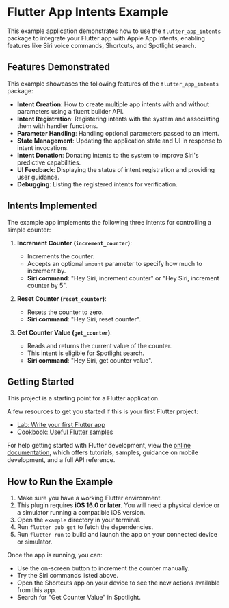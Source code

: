 # Flutter App Intents Example

This example application demonstrates how to use the `flutter_app_intents` package to integrate your Flutter app with Apple App Intents, enabling features like Siri voice commands, Shortcuts, and Spotlight search.

## Features Demonstrated

This example showcases the following features of the `flutter_app_intents` package:

-   **Intent Creation**: How to create multiple app intents with and without parameters using a fluent builder API.
-   **Intent Registration**: Registering intents with the system and associating them with handler functions.
-   **Parameter Handling**: Handling optional parameters passed to an intent.
-   **State Management**: Updating the application state and UI in response to intent invocations.
-   **Intent Donation**: Donating intents to the system to improve Siri's predictive capabilities.
-   **UI Feedback**: Displaying the status of intent registration and providing user guidance.
-   **Debugging**: Listing the registered intents for verification.

## Intents Implemented

The example app implements the following three intents for controlling a simple counter:

1.  **Increment Counter (`increment_counter`)**:
    -   Increments the counter.
    -   Accepts an optional `amount` parameter to specify how much to increment by.
    -   **Siri command**: "Hey Siri, increment counter" or "Hey Siri, increment counter by 5".

2.  **Reset Counter (`reset_counter`)**:
    -   Resets the counter to zero.
    -   **Siri command**: "Hey Siri, reset counter".

3.  **Get Counter Value (`get_counter`)**:
    -   Reads and returns the current value of the counter.
    -   This intent is eligible for Spotlight search.
    -   **Siri command**: "Hey Siri, get counter value".

## Getting Started

This project is a starting point for a Flutter application.

A few resources to get you started if this is your first Flutter project:

-   [Lab: Write your first Flutter app](https://docs.flutter.dev/get-started/codelab)
-   [Cookbook: Useful Flutter samples](https://docs.flutter.dev/cookbook)

For help getting started with Flutter development, view the
[online documentation](https://docs.flutter.dev/), which offers tutorials,
samples, guidance on mobile development, and a full API reference.

## How to Run the Example

1.  Make sure you have a working Flutter environment.
2.  This plugin requires **iOS 16.0 or later**. You will need a physical device or a simulator running a compatible iOS version.
3.  Open the `example` directory in your terminal.
4.  Run `flutter pub get` to fetch the dependencies.
5.  Run `flutter run` to build and launch the app on your connected device or simulator.

Once the app is running, you can:
-   Use the on-screen button to increment the counter manually.
-   Try the Siri commands listed above.
-   Open the Shortcuts app on your device to see the new actions available from this app.
-   Search for "Get Counter Value" in Spotlight.